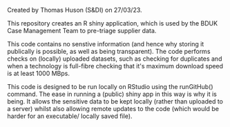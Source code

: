Created by Thomas Huson (S&DI) on 27/03/23.

This repository creates an R shiny application, which is used by the BDUK Case Management Team to pre-triage supplier data.

This code contains no senstive information (and hence why storing it publically is possible, as well as being transparent). The code performs checks on (locally) uploaded datasets, such as checking for duplicates and when a technology is full-fibre checking that it's maximum download speed is at least 1000 MBps.

This code is designed to be run locally on RStudio using the runGitHub() command. The ease in running a (public) shiny app in this way is why it is being. It allows the sensitive data to be kept locally (rather than uploaded to a server) whilst also allowing remote updates to the code (which would be harder for an executable/ locally saved file).
